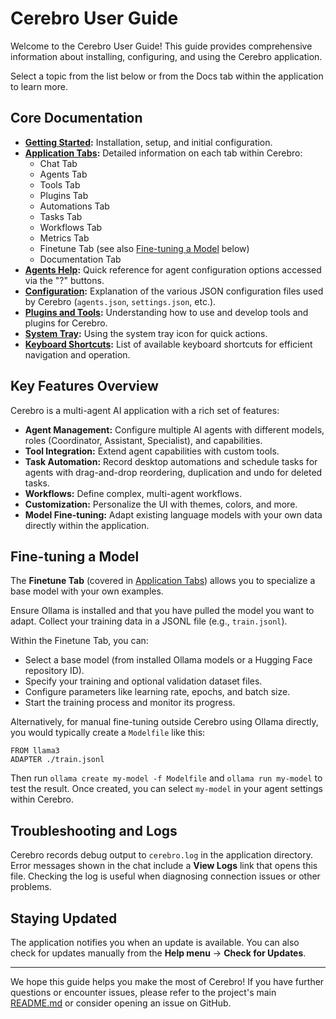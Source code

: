 # Cerebro User Guide

Welcome to the Cerebro User Guide! This guide provides comprehensive information about installing, configuring, and using the Cerebro application.

Select a topic from the list below or from the Docs tab within the application to learn more.

## Core Documentation

- **[Getting Started](getting_started.md):** Installation, setup, and initial configuration.
- **[Application Tabs](app_tabs.md):** Detailed information on each tab within Cerebro:
    - Chat Tab
    - Agents Tab
    - Tools Tab
    - Plugins Tab
    - Automations Tab
    - Tasks Tab
    - Workflows Tab
    - Metrics Tab
    - Finetune Tab (see also [Fine-tuning a Model](#fine-tuning-a-model) below)
    - Documentation Tab
- **[Agents Help](agents_help.md):** Quick reference for agent configuration options accessed via the "?" buttons.
- **[Configuration](configuration.md):** Explanation of the various JSON configuration files used by Cerebro (`agents.json`, `settings.json`, etc.).
- **[Plugins and Tools](plugins.md):** Understanding how to use and develop tools and plugins for Cerebro.
- **[System Tray](system_tray.md):** Using the system tray icon for quick actions.
- **[Keyboard Shortcuts](keyboard_shortcuts.md):** List of available keyboard shortcuts for efficient navigation and operation.

## Key Features Overview

Cerebro is a multi-agent AI application with a rich set of features:

- **Agent Management:** Configure multiple AI agents with different models, roles (Coordinator, Assistant, Specialist), and capabilities.
- **Tool Integration:** Extend agent capabilities with custom tools.
- **Task Automation:** Record desktop automations and schedule tasks for agents with drag-and-drop reordering, duplication and undo for deleted tasks.
- **Workflows:** Define complex, multi-agent workflows.
- **Customization:** Personalize the UI with themes, colors, and more.
- **Model Fine-tuning:** Adapt existing language models with your own data directly within the application.

## Fine-tuning a Model

The **Finetune Tab** (covered in [Application Tabs](app_tabs.md#finetune-tab)) allows you to specialize a base model with your own examples.

Ensure Ollama is installed and that you have pulled the model you want to adapt. Collect your training data in a JSONL file (e.g., `train.jsonl`).

Within the Finetune Tab, you can:
- Select a base model (from installed Ollama models or a Hugging Face repository ID).
- Specify your training and optional validation dataset files.
- Configure parameters like learning rate, epochs, and batch size.
- Start the training process and monitor its progress.

Alternatively, for manual fine-tuning outside Cerebro using Ollama directly, you would typically create a `Modelfile` like this:

```Modelfile
FROM llama3
ADAPTER ./train.jsonl
```


Then run `ollama create my-model -f Modelfile` and `ollama run my-model` to test the result. Once created, you can select `my-model` in your agent settings within Cerebro.

## Troubleshooting and Logs

Cerebro records debug output to `cerebro.log` in the application directory. Error messages shown in the chat include a **View Logs** link that opens this file. Checking the log is useful when diagnosing connection issues or other problems.

## Staying Updated

The application notifies you when an update is available. You can also check for updates manually from the **Help menu** -> **Check for Updates**.

---

We hope this guide helps you make the most of Cerebro! If you have further questions or encounter issues, please refer to the project's main [README.md](https://github.com/dantemarone/cerebro/blob/main/README.md) or consider opening an issue on GitHub.
